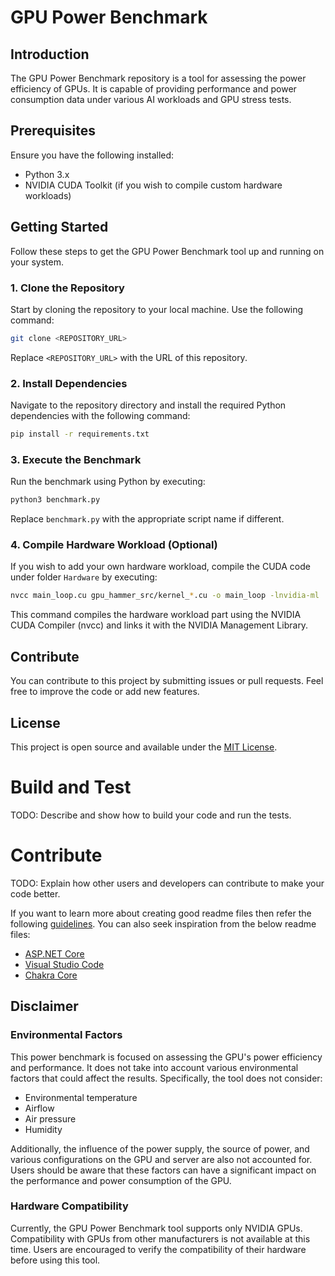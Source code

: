 # GPU Power Benchmark

## Introduction
The GPU Power Benchmark repository is a tool for assessing the power efficiency of GPUs. It is capable of providing performance and power consumption data under various AI workloads and GPU stress tests.

## Prerequisites
Ensure you have the following installed:
- Python 3.x
- NVIDIA CUDA Toolkit (if you wish to compile custom hardware workloads)

## Getting Started
Follow these steps to get the GPU Power Benchmark tool up and running on your system.

### 1. Clone the Repository
Start by cloning the repository to your local machine. Use the following command:

```sh
git clone <REPOSITORY_URL>
```

Replace `<REPOSITORY_URL>` with the URL of this repository.

### 2. Install Dependencies
Navigate to the repository directory and install the required Python dependencies with the following command:

```sh
pip install -r requirements.txt
```

### 3. Execute the Benchmark
Run the benchmark using Python by executing:

```sh
python3 benchmark.py
```

Replace `benchmark.py` with the appropriate script name if different.

### 4. Compile Hardware Workload (Optional)
If you wish to add your own hardware workload, compile the CUDA code under folder `Hardware` by executing:

```sh
nvcc main_loop.cu gpu_hammer_src/kernel_*.cu -o main_loop -lnvidia-ml
```

This command compiles the hardware workload part using the NVIDIA CUDA Compiler (nvcc) and links it with the NVIDIA Management Library.

## Contribute
You can contribute to this project by submitting issues or pull requests. Feel free to improve the code or add new features.

## License
This project is open source and available under the [MIT License](LICENSE).

# Build and Test
TODO: Describe and show how to build your code and run the tests. 

# Contribute
TODO: Explain how other users and developers can contribute to make your code better. 

If you want to learn more about creating good readme files then refer the following [guidelines](https://docs.microsoft.com/en-us/azure/devops/repos/git/create-a-readme?view=azure-devops). You can also seek inspiration from the below readme files:
- [ASP.NET Core](https://github.com/aspnet/Home)
- [Visual Studio Code](https://github.com/Microsoft/vscode)
- [Chakra Core](https://github.com/Microsoft/ChakraCore)


## Disclaimer

### Environmental Factors
This power benchmark is focused on assessing the GPU's power efficiency and performance. It does not take into account various environmental factors that could affect the results. Specifically, the tool does not consider:

- Environmental temperature
- Airflow
- Air pressure
- Humidity

Additionally, the influence of the power supply, the source of power, and various configurations on the GPU and server are also not accounted for. Users should be aware that these factors can have a significant impact on the performance and power consumption of the GPU.

### Hardware Compatibility
Currently, the GPU Power Benchmark tool supports only NVIDIA GPUs. Compatibility with GPUs from other manufacturers is not available at this time. Users are encouraged to verify the compatibility of their hardware before using this tool.





